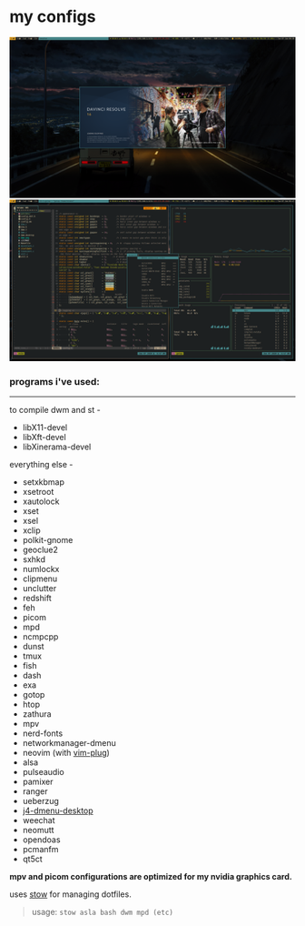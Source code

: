 my configs
=================
![screenshot](screenshots/desktop1.png)
![screenshot](screenshots/desktop2.png)



### programs i've used:
---
to compile dwm and st -
+ libX11-devel
+ libXft-devel
+ libXinerama-devel

everything else -
+ setxkbmap
+ xsetroot
+ xautolock
+ xset
+ xsel
+ xclip
+ polkit-gnome
+ geoclue2
+ sxhkd
+ numlockx
+ clipmenu
+ unclutter
+ redshift
+ feh
+ picom
+ mpd
+ ncmpcpp
+ dunst
+ tmux
+ fish
+ dash
+ exa
+ gotop
+ htop
+ zathura
+ mpv
+ nerd-fonts
+ networkmanager-dmenu
+ neovim (with [vim-plug](https://github.com/junegunn/vim-plug))
+ alsa
+ pulseaudio
+ pamixer
+ ranger
+ ueberzug
+ [j4-dmenu-desktop](https://github.com/enkore/j4-dmenu-desktop)
+ weechat
+ neomutt
+ opendoas
+ pcmanfm
+ qt5ct

****mpv and picom configurations are optimized for my nvidia graphics card.****

uses [stow](https://www.gnu.org/software/stow/) for managing dotfiles.

> usage: `stow asla bash dwm mpd (etc)`

